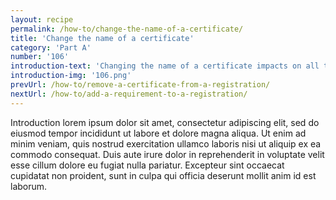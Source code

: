 ```yaml
---
layout: recipe
permalink: /how-to/change-the-name-of-a-certificate/
title: 'Change the name of a certificate'
category: 'Part A'
number: '106'
introduction-text: 'Changing the name of a certificate impacts on all the certificates already processed in the system.'
introduction-img: '106.png'
prevUrl: /how-to/remove-a-certificate-from-a-registration/
nextUrl: /how-to/add-a-requirement-to-a-registration/
---
```


Introduction lorem ipsum dolor sit amet, consectetur adipiscing elit, sed do eiusmod tempor incididunt ut labore et dolore magna aliqua. Ut enim ad minim veniam, quis nostrud exercitation ullamco laboris nisi ut aliquip ex ea commodo consequat. Duis aute irure dolor in reprehenderit in voluptate velit esse cillum dolore eu fugiat nulla pariatur. Excepteur sint occaecat cupidatat non proident, sunt in culpa qui officia deserunt mollit anim id est laborum.

